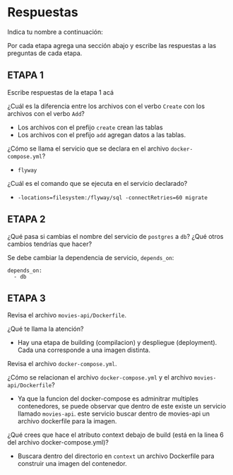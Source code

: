 # Respuestas

Indica tu nombre a continuación:

Por cada etapa agrega una sección abajo y escribe las respuestas a las preguntas de cada etapa.

## ETAPA 1

Escribe respuestas de la etapa 1 acá

¿Cuál es la diferencia entre los archivos con el verbo `Create` con los archivos con el verbo `Add`?

-   Los archivos con el prefijo `create` crean las tablas
-   Los archivos con el prefijo `add` agregan datos a las tablas.

¿Cómo se llama el servicio que se declara en el archivo `docker-compose.yml`?

-   `flyway`

¿Cuál es el comando que se ejecuta en el servicio declarado?

-   `-locations=filesystem:/flyway/sql -connectRetries=60 migrate`

## ETAPA 2

¿Qué pasa si cambias el nombre del servicio de `postgres` a `db`? ¿Qué otros cambios tendrías que hacer?

Se debe cambiar la dependencia de servicio, `depends_on`:

```
depends_on:
  - db
```

## ETAPA 3

Revisa el archivo `movies-api/Dockerfile`.

¿Qué te llama la atención?

-   Hay una etapa de building (compilacion) y despliegue (deployment). Cada una corresponde a una imagen distinta.

Revisa el archivo `docker-compose.yml`.

¿Cómo se relacionan el archivo `docker-compose.yml` y el archivo `movies-api/Dockerfile`?

-   Ya que la funcion del docker-compose es adminitrar multiples contenedores, se puede observar que dentro de este existe un servicio llamado `movies-api`. este servicio buscar dentro de movies-api un archivo dockerfile para la imagen.

¿Qué crees que hace el atributo context debajo de build (está en la linea 6 del archivo docker-compose.yml)?

-   Buscara dentro del directorio en `context` un archivo Dockerfile para construir una imagen del contenedor.
